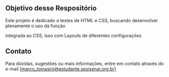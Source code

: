 ## Objetivo desse Respositório
Este projeto é dedicado a testes de HTML e CSS, buscando desenvolver plenamente o uso da função <div> integrada ao CSS, isso com Layouts de diferentes configurações

## Contato
Para dúvidas, sugestões ou mais informações, entre em contato através do e-mail [marco_tomasini@estudante.sesisenai.org.br]